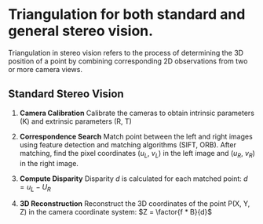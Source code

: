 # Triangulation for both standard and general stereo vision.
Triangulation in stereo vision refers to the process of determining the 3D position of a point by combining corresponding 2D observations from two or more camera views.

## Standard Stereo Vision
1. **Camera Calibration**
Calibrate the cameras to obtain intrinsic parameters (K) and extrinsic parameters (R, T)

2. **Correspondence Search**
Match point between the left and right images using feature detection and matching algorithms (SIFT, ORB). After matching, find the pixel coordinates ($u_L$, $v_L$) in the left image and ($u_R$, $v_R$) in the right image.

3. **Compute Disparity**
Disparity $d$ is calculated for each matched point:
$d = u_L - U_R$

4. **3D Reconstruction**
Reconstruct the 3D coordinates of the point P(X, Y, Z) in the camera coordinate system:
$Z = \factor{f * B}{d}$
